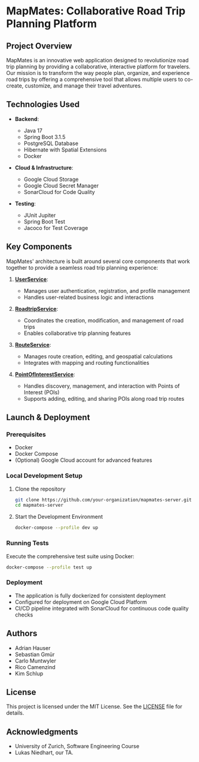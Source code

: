 # MapMates: Collaborative Road Trip Planning Platform

## Project Overview

MapMates is an innovative web application designed to revolutionize road trip planning by providing a collaborative, interactive platform for travelers. Our mission is to transform the way people plan, organize, and experience road trips by offering a comprehensive tool that allows multiple users to co-create, customize, and manage their travel adventures.

## Technologies Used

- **Backend**: 
  - Java 17
  - Spring Boot 3.1.5
  - PostgreSQL Database
  - Hibernate with Spatial Extensions
  - Docker

- **Cloud & Infrastructure**:
  - Google Cloud Storage
  - Google Cloud Secret Manager
  - SonarCloud for Code Quality

- **Testing**:
  - JUnit Jupiter
  - Spring Boot Test
  - Jacoco for Test Coverage

## Key Components

MapMates' architecture is built around several core components that work together to provide a seamless road trip planning experience:

1. **[UserService](src/main/java/ch/uzh/ifi/hase/soprafs24/service/UserService.java)**: 
   - Manages user authentication, registration, and profile management
   - Handles user-related business logic and interactions

2. **[RoadtripService](src/main/java/ch/uzh/ifi/hase/soprafs24/service/RoadtripService.java)**: 
   - Coordinates the creation, modification, and management of road trips
   - Enables collaborative trip planning features

3. **[RouteService](src/main/java/ch/uzh/ifi/hase/soprafs24/service/RouteService.java)**: 
   - Manages route creation, editing, and geospatial calculations
   - Integrates with mapping and routing functionalities

4. **[PointOfInterestService](src/main/java/ch/uzh/ifi/hase/soprafs24/service/PointOfInterestService.java)**: 
   - Handles discovery, management, and interaction with Points of Interest (POIs)
   - Supports adding, editing, and sharing POIs along road trip routes

## Launch & Deployment

### Prerequisites

- Docker
- Docker Compose
- (Optional) Google Cloud account for advanced features

### Local Development Setup

1. Clone the repository
   ```bash
   git clone https://github.com/your-organization/mapmates-server.git
   cd mapmates-server
   ```

2. Start the Development Environment
   ```bash
   docker-compose --profile dev up
   ```

### Running Tests

Execute the comprehensive test suite using Docker:
```bash
docker-compose --profile test up
```

### Deployment

- The application is fully dockerized for consistent deployment
- Configured for deployment on Google Cloud Platform
- CI/CD pipeline integrated with SonarCloud for continuous code quality checks

## Authors

- Adrian Hauser
- Sebastian Gmür
- Carlo Muntwyler
- Rico Camenzind
- Kim Schlup

## License

This project is licensed under the MIT License. See the [LICENSE](LICENSE) file for details.

## Acknowledgments

- University of Zurich, Software Engineering Course
- Lukas Niedhart, our TA.
